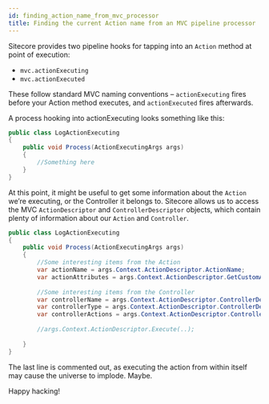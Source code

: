 ```yaml
---
id: finding_action_name_from_mvc_processor
title: Finding the current Action name from an MVC pipeline processor
---
```


Sitecore provides two pipeline hooks for tapping into an `Action` method at point of execution:

- `mvc.actionExecuting`
- `mvc.actionExecuted`

These follow standard MVC naming conventions – `actionExecuting` fires before your Action method executes, and `actionExecuted` fires afterwards.

A process hooking into actionExecuting looks something like this:

```csharp
public class LogActionExecuting
{
    public void Process(ActionExecutingArgs args)
    {
        //Something here
    }
}
```


At this point, it might be useful to get some information about the `Action` we’re executing, or the Controller it belongs to. Sitecore allows us to access the MVC `ActionDescriptor` and `ControllerDescriptor` objects, which contain plenty of information about our `Action` and `Controller`.

```csharp
public class LogActionExecuting
{
    public void Process(ActionExecutingArgs args)
    {
        //Some interesting items from the Action
        var actionName = args.Context.ActionDescriptor.ActionName;
        var actionAttributes = args.Context.ActionDescriptor.GetCustomAttributes(false);
           
        //Some interesting items from the Controller
        var controllerName = args.Context.ActionDescriptor.ControllerDescriptor.ControllerName;
        var controllerType = args.Context.ActionDescriptor.ControllerDescriptor.ControllerType;
        var controllerActions = args.Context.ActionDescriptor.ControllerDescriptor.GetCanonicalActions();
 
        //args.Context.ActionDescriptor.Execute(..);
 
    }
}
```

The last line is commented out, as executing the action from within itself may cause the universe to implode. Maybe.

Happy hacking!